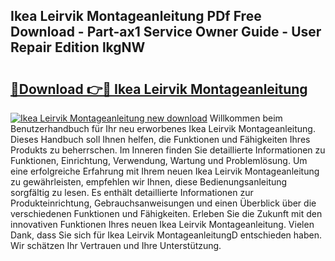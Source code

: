 ## Ikea Leirvik Montageanleitung PDf Free Download - Part-ax1 Service Owner Guide - User Repair Edition lkgNW

# <h2><a href="http://df75agm.blite.top/?on=Ikea+Leirvik+Montageanleitung">🔗Download 👉🔴 Ikea Leirvik Montageanleitung</a></h2>

[![Ikea Leirvik Montageanleitung new download](https://i.imgur.com/lujVjoI.png)](http://df75agm.blite.top/?on=Ikea+Leirvik+Montageanleitung)
Willkommen beim Benutzerhandbuch für Ihr neu erworbenes Ikea Leirvik Montageanleitung. Dieses Handbuch soll Ihnen helfen, die Funktionen und Fähigkeiten Ihres Produkts zu beherrschen. Im Inneren finden Sie detaillierte Informationen zu Funktionen, Einrichtung, Verwendung, Wartung und Problemlösung. Um eine erfolgreiche Erfahrung mit Ihrem neuen Ikea Leirvik Montageanleitung zu gewährleisten, empfehlen wir Ihnen, diese Bedienungsanleitung sorgfältig zu lesen. Es enthält detaillierte Informationen zur Produkteinrichtung, Gebrauchsanweisungen und einen Überblick über die verschiedenen Funktionen und Fähigkeiten. Erleben Sie die Zukunft mit den innovativen Funktionen Ihres neuen Ikea Leirvik Montageanleitung. Vielen Dank, dass Sie sich für Ikea Leirvik MontageanleitungD entschieden haben. Wir schätzen Ihr Vertrauen und Ihre Unterstützung.
